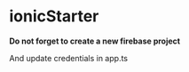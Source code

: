 # ionicStarter

__Do not forget to create a new firebase project__

And update credentials in app.ts
